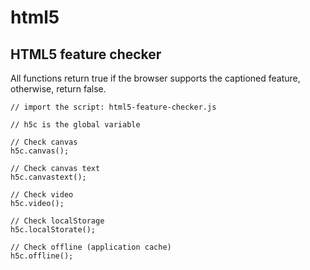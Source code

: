 html5
=====

## HTML5 feature checker
All functions return true if the browser supports the captioned feature, otherwise, return false.

    // import the script: html5-feature-checker.js
    
    // h5c is the global variable

    // Check canvas
    h5c.canvas();

    // Check canvas text
    h5c.canvastext();

    // Check video
    h5c.video();

    // Check localStorage
    h5c.localStorate();

    // Check offline (application cache)
    h5c.offline();

